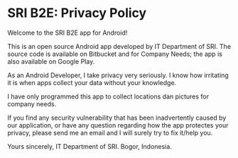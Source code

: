 # SRI B2E: Privacy Policy
Welcome to the SRI B2E app for Android!

This is an open source Android app developed by IT Department of SRI. The source code is available on Bitbucket and for Company Needs; the app is also available on Google Play.

As an Android Developer, I take privacy very seriously. I know how irritating it is when apps collect your data without your knowledge.

I have only programmed this app to collect locations dan pictures for company needs.

If you find any security vulnerability that has been inadvertently caused by our application, or have any question regarding how the app protectes your privacy, please send me an email and I will surely try to fix it/help you.

Yours sincerely,
IT Department of SRI.
Bogor, Indonesia.
